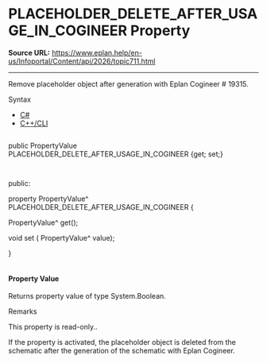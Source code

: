 # PLACEHOLDER_DELETE_AFTER_USAGE_IN_COGINEER Property

**Source URL:** https://www.eplan.help/en-us/Infoportal/Content/api/2026/topic711.html

---

Remove placeholder object after generation with Eplan Cogineer # 19315.

Syntax

- [C#](#i-syntax-CS)
- [C++/CLI](#i-syntax-CPP2005)

```
```
public PropertyValue PLACEHOLDER_DELETE_AFTER_USAGE_IN_COGINEER {get; set;}
```
```

```
```
public:

property PropertyValue^ PLACEHOLDER_DELETE_AFTER_USAGE_IN_COGINEER {

   PropertyValue^ get();

   void set (    PropertyValue^ value);

}
```
```

#### Property Value

Returns property value of type System.Boolean.

Remarks

This property is read-only..

If the property is activated, the placeholder object is deleted from the schematic after the generation of the schematic with Eplan Cogineer.
